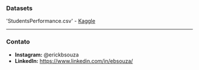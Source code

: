 ### Datasets

'StudentsPerformance.csv' - [Kaggle](https://www.kaggle.com/spscientist/students-performance-in-exams)

---

### Contato

- **Instagram:** @erickbsouza
- **LinkedIn:** https://www.linkedin.com/in/ebsouza/
